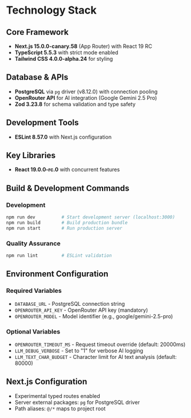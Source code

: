 # Technology Stack

## Core Framework
- **Next.js 15.0.0-canary.58** (App Router) with React 19 RC
- **TypeScript 5.5.3** with strict mode enabled
- **Tailwind CSS 4.0.0-alpha.24** for styling

## Database & APIs
- **PostgreSQL** via `pg` driver (v8.12.0) with connection pooling
- **OpenRouter API** for AI integration (Google Gemini 2.5 Pro)
- **Zod 3.23.8** for schema validation and type safety

## Development Tools
- **ESLint 8.57.0** with Next.js configuration

## Key Libraries
- **React 19.0.0-rc.0** with concurrent features

## Build & Development Commands

### Development
```bash
npm run dev          # Start development server (localhost:3000)
npm run build        # Build production bundle
npm run start        # Run production server
```

### Quality Assurance
```bash
npm run lint         # ESLint validation
```

## Environment Configuration

### Required Variables
- `DATABASE_URL` - PostgreSQL connection string
- `OPENROUTER_API_KEY` - OpenRouter API key (mandatory)
- `OPENROUTER_MODEL` - Model identifier (e.g., google/gemini-2.5-pro)

### Optional Variables
- `OPENROUTER_TIMEOUT_MS` - Request timeout override (default: 20000ms)
- `LLM_DEBUG_VERBOSE` - Set to "1" for verbose AI logging
- `LLM_TEXT_CHAR_BUDGET` - Character limit for AI text analysis (default: 80000)

## Next.js Configuration
- Experimental typed routes enabled
- Server external packages: `pg` for PostgreSQL driver
- Path aliases: `@/*` maps to project root